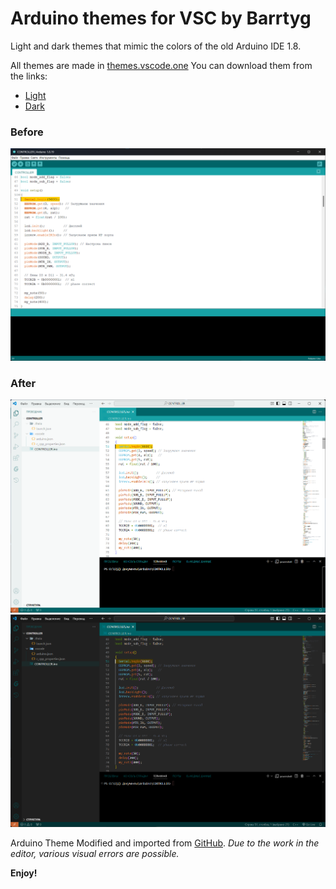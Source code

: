 # Arduino themes for VSC by Barrtyg
Light and dark themes that mimic the colors of the old Arduino IDE 1.8.

All themes are made in [themes.vscode.one](https://themes.vscode.one/)
You can download them from the links:
* [Light](http://code.visualstudio.com/docs/languages/markdown)
* [Dark](https://themes.vscode.one/theme/BarrtyG/nVc3uUjA)

### Before
![Arduino light screenshot old.png](./images/Light%20screenshot%20old.png)
### After
![Arduino light screenshot.png](./images/Light%20screenshot.png)
![Arduino dark screenshot.png](./images/Dark%20screenshot.png)

Arduino Theme Modified and imported from [GitHub](https://github.com/BarrtyG/Arduino-barryg-themes-for-VSC/tree/main).
*Due to the work in the editor, various visual errors are possible.*

**Enjoy!**
